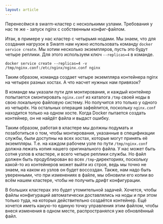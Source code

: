 ```yaml
---
layout: article
---
```


Перенесёмся в swarm-кластер с несколькими узлами. Требования у нас те же - запуск nginx с собственным конфиг-файлом.

Итак, в примере у нас кластер с четырьмя нодами. Мы знаем, что для создания нагрузок в Swarm нам нужно использовать команду `docker service create`. Мы хотим несколько экземпляров, пусть это будут четыре реплики. Для этого используем ключ `--replicas=4` в команде.

```
docker service create --replicas=4 -v /tmp/nginx.conf:/etc/nginx/nginx.conf nginx
```

Таким образом, команда создает четыре экземпляра контейнера nginx на четырех разных хостах. А что насчет нужных нам привязок? 

В команде мы указали пути для монтирования, и каждый контейнер попытается смонтировать `nginx.conf` из каталога `/tmp` своей ноды в свою локальную файловую систему. Но получится это только у одного из четырёх. На остальных операция зафейлится, поскольку `nginx.conf` находится только на одном хосте. Когда Docker пытается создать контейнер, он не найдёт файла и выдаст ошибку.

Таким образом, работая в кластере мы должны подумать и позаботиться о том, чтобы монтирования, указанные в спецификации службы, были доступны на всех хостах, которые могут принять её экземпляры. Т.е. на каждом рабочем узле по пути `/tmp/nginx.conf` должна лежать копия нашего оригинального файла. У нас может быть сотня узлов в кластере, и всего четыре реплики службы. Но файл должен быть продублирован во всех `/tmp`-директориях, поскольку какой-то из контейнеров может выйти из строя, ведь мы точно не знаем, на каком из узлов он будет воссоздан. Также, нам надо быть уверенными, что при изменениях в файле, мы обновили его копии во всём нашем кластере, чтобы не получить дрифт конфигурации.

В больших кластерах это будет утомительной задачей. Хочется, чтобы файлы конфигураций автоматически доставлялись на ноды и при этом только туда, на которых действительно создаётся контейнер. Ещё хочется иметь какую-то единую точку управления этим файлом, чтобы внеся изменения в одном месте, распространялся уже обновлённый файл.
